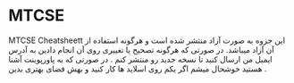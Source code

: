 # MTCSE
MTCSE Cheatsheett
 این جزوه به صورت آزاد منتشر شده است و هرگونه استفاده از آن آزاد میباشد. در صورتی که هرگونه تصحیح یا تغییری روی آن انجام دادین به آدرس ایمیل من ارسال کنید تا نسخه جدید رو منتشر کنم . در صورتی که به پاورپوینت آشنا هستید خوشحال میشم اگر یکم روی اسلاید ها کار کنید و بهش فضای بهتری بدین .
